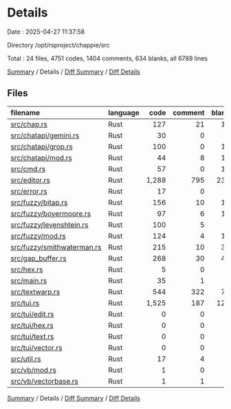 # Details

Date : 2025-04-27 11:37:58

Directory /opt/rsproject/chappie/src

Total : 24 files,  4751 codes, 1404 comments, 634 blanks, all 6789 lines

[Summary](results.md) / Details / [Diff Summary](diff.md) / [Diff Details](diff-details.md)

## Files
| filename | language | code | comment | blank | total |
| :--- | :--- | ---: | ---: | ---: | ---: |
| [src/chap.rs](/src/chap.rs) | Rust | 127 | 21 | 10 | 158 |
| [src/chatapi/gemini.rs](/src/chatapi/gemini.rs) | Rust | 30 | 0 | 6 | 36 |
| [src/chatapi/grop.rs](/src/chatapi/grop.rs) | Rust | 100 | 0 | 16 | 116 |
| [src/chatapi/mod.rs](/src/chatapi/mod.rs) | Rust | 44 | 8 | 13 | 65 |
| [src/cmd.rs](/src/cmd.rs) | Rust | 57 | 0 | 15 | 72 |
| [src/editor.rs](/src/editor.rs) | Rust | 1,288 | 795 | 239 | 2,322 |
| [src/error.rs](/src/error.rs) | Rust | 17 | 0 | 3 | 20 |
| [src/fuzzy/bitap.rs](/src/fuzzy/bitap.rs) | Rust | 156 | 10 | 16 | 182 |
| [src/fuzzy/boyermoore.rs](/src/fuzzy/boyermoore.rs) | Rust | 97 | 6 | 15 | 118 |
| [src/fuzzy/levenshtein.rs](/src/fuzzy/levenshtein.rs) | Rust | 100 | 5 | 6 | 111 |
| [src/fuzzy/mod.rs](/src/fuzzy/mod.rs) | Rust | 124 | 4 | 11 | 139 |
| [src/fuzzy/smithwaterman.rs](/src/fuzzy/smithwaterman.rs) | Rust | 215 | 10 | 32 | 257 |
| [src/gap\_buffer.rs](/src/gap_buffer.rs) | Rust | 268 | 30 | 40 | 338 |
| [src/hex.rs](/src/hex.rs) | Rust | 5 | 0 | 3 | 8 |
| [src/main.rs](/src/main.rs) | Rust | 35 | 1 | 2 | 38 |
| [src/textwarp.rs](/src/textwarp.rs) | Rust | 544 | 322 | 71 | 937 |
| [src/tui.rs](/src/tui.rs) | Rust | 1,525 | 187 | 123 | 1,835 |
| [src/tui/edit.rs](/src/tui/edit.rs) | Rust | 0 | 0 | 2 | 2 |
| [src/tui/hex.rs](/src/tui/hex.rs) | Rust | 0 | 0 | 2 | 2 |
| [src/tui/text.rs](/src/tui/text.rs) | Rust | 0 | 0 | 1 | 1 |
| [src/tui/vector.rs](/src/tui/vector.rs) | Rust | 0 | 0 | 2 | 2 |
| [src/util.rs](/src/util.rs) | Rust | 17 | 4 | 2 | 23 |
| [src/vb/mod.rs](/src/vb/mod.rs) | Rust | 1 | 0 | 1 | 2 |
| [src/vb/vectorbase.rs](/src/vb/vectorbase.rs) | Rust | 1 | 1 | 3 | 5 |

[Summary](results.md) / Details / [Diff Summary](diff.md) / [Diff Details](diff-details.md)